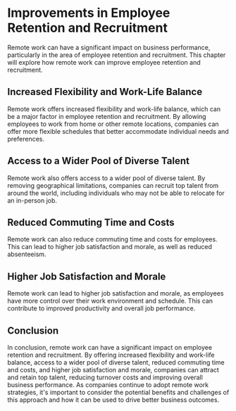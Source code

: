 # Improvements in Employee Retention and Recruitment

Remote work can have a significant impact on business performance, particularly in the area of employee retention and recruitment. This chapter will explore how remote work can improve employee retention and recruitment.

Increased Flexibility and Work-Life Balance
-------------------------------------------

Remote work offers increased flexibility and work-life balance, which can be a major factor in employee retention and recruitment. By allowing employees to work from home or other remote locations, companies can offer more flexible schedules that better accommodate individual needs and preferences.

Access to a Wider Pool of Diverse Talent
----------------------------------------

Remote work also offers access to a wider pool of diverse talent. By removing geographical limitations, companies can recruit top talent from around the world, including individuals who may not be able to relocate for an in-person job.

Reduced Commuting Time and Costs
--------------------------------

Remote work can also reduce commuting time and costs for employees. This can lead to higher job satisfaction and morale, as well as reduced absenteeism.

Higher Job Satisfaction and Morale
----------------------------------

Remote work can lead to higher job satisfaction and morale, as employees have more control over their work environment and schedule. This can contribute to improved productivity and overall job performance.

Conclusion
----------

In conclusion, remote work can have a significant impact on employee retention and recruitment. By offering increased flexibility and work-life balance, access to a wider pool of diverse talent, reduced commuting time and costs, and higher job satisfaction and morale, companies can attract and retain top talent, reducing turnover costs and improving overall business performance. As companies continue to adopt remote work strategies, it's important to consider the potential benefits and challenges of this approach and how it can be used to drive better business outcomes.
